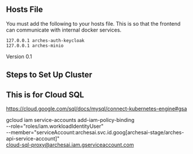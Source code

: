 ## Hosts File

You must add the following to your hosts file. This is so that the frontend can communicate with internal docker services.

```
127.0.0.1 arches-auth-keycloak
127.0.0.1 arches-minio
```

Version 0.1

## Steps to Set Up Cluster

## This is for Cloud SQL

https://cloud.google.com/sql/docs/mysql/connect-kubernetes-engine#gsa

gcloud iam service-accounts add-iam-policy-binding \
--role="roles/iam.workloadIdentityUser" \
--member="serviceAccount:archesai.svc.id.goog[archesai-stage/arches-api-service-account]" \
cloud-sql-proxy@archesai.iam.gserviceaccount.com
